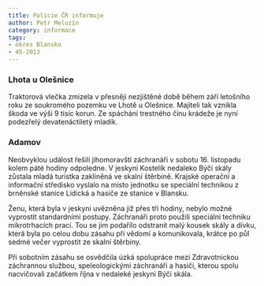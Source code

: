 ```yaml
---
title: Policie ČR informuje
author: Petr Meluzín
category: informace
tags:
- okres Blansko
- 45-2013
---
```


### Lhota u Olešnice

Traktorová vlečka zmizela v přesněji nezjištěné době během září letošního roku ze soukromého pozemku ve Lhotě u Olešnice. Majiteli tak vznikla škoda ve výši 9 tisíc korun. Ze spáchání trestného činu krádeže je nyní podezřelý devatenáctiletý mladík.

### Adamov

Neobvyklou událost řešili jihomoravští záchranáři v sobotu 16. listopadu kolem páté hodiny odpoledne. V jeskyni Kostelík nedaleko Býčí skály zůstala mladá turistka zaklíněná ve skalní štěrbině. Krajské operační a informační středisko vyslalo na místo jednotku se speciální technikou z brněnské stanice Lidická a hasiče ze stanice v Blansku.

Ženu, která byla v jeskyni uvězněna již přes tři hodiny, nebylo možné vyprostit standardními postupy. Záchranáři proto použili speciální techniku mikrotrhacích prací. Tou se jim podařilo odstranit malý kousek skály a dívku, která byla po celou dobu zásahu při vědomí a komunikovala, krátce po půl sedmé večer vyprostit ze skalní štěrbiny.

Při sobotním zásahu se osvědčila úzká spolupráce mezi Zdravotnickou záchrannou službou, speleologickými záchranáři a hasiči, kterou spolu nacvičovali začátkem října v nedaleké jeskyni Býčí skála.